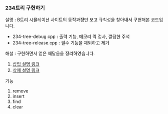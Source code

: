 ### 234트리 구현하기

설명 : B트리 시뮬레이션 사이트의 동작과정만 보고 규칙성을 찾아내서 구현해본 코드입니다.

* 234-tree-debug.cpp : 출력 기능, 메모리 릭 검사, 깔끔한 주석
* 234-tree-release.cpp : 필수 기능을 제외하고 제거  



해설 : 구현하면서 얻은 깨달음을 정리하였습니다.

1. [삽입 설명 링크](https://blog.naver.com/wjdeh313/222745923201)
2. [삭제 설명 링크](https://blog.naver.com/wjdeh313/222749211322)



기능

1. remove
2. insert
3. find
4. clear

